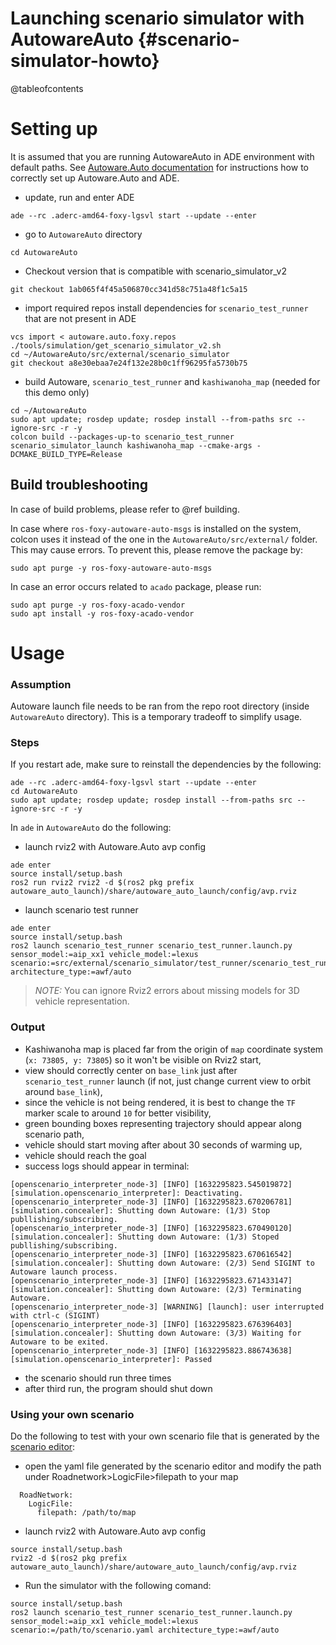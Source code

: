 Launching scenario simulator with AutowareAuto {#scenario-simulator-howto}
=======================================

@tableofcontents

# Setting up

It is assumed that you are running AutowareAuto in ADE environment with default paths. See [Autoware.Auto documentation](https://autowarefoundation.gitlab.io/autoware.auto/AutowareAuto/installation-ade.html) for instructions how to correctly set up Autoware.Auto and ADE.

* update, run and enter ADE
```
ade --rc .aderc-amd64-foxy-lgsvl start --update --enter
```
* go to `AutowareAuto` directory
```
cd AutowareAuto
```
* Checkout version that is compatible with scenario_simulator_v2
```
git checkout 1ab065f4f45a506870cc341d58c751a48f1c5a15
```

* import required repos install dependencies for `scenario_test_runner` that are not present in ADE
```
vcs import < autoware.auto.foxy.repos
./tools/simulation/get_scenario_simulator_v2.sh
cd ~/AutowareAuto/src/external/scenario_simulator
git checkout a8e30ebaa7e24f132e28b0c1ff96295fa5730b75
```

* build Autoware, `scenario_test_runner` and `kashiwanoha_map` (needed for this demo only)
 ```
cd ~/AutowareAuto
sudo apt update; rosdep update; rosdep install --from-paths src --ignore-src -r -y
colcon build --packages-up-to scenario_test_runner scenario_simulator_launch kashiwanoha_map --cmake-args -DCMAKE_BUILD_TYPE=Release
```

## Build troubleshooting

In case of build problems, please refer to @ref building.

In case where `ros-foxy-autoware-auto-msgs` is installed on the system, colcon uses it instead of
the one in the `AutowareAuto/src/external/` folder. This may cause errors.
To prevent this, please remove the package by:

```{bash}
sudo apt purge -y ros-foxy-autoware-auto-msgs
```

In case an error occurs related to `acado` package, please run:

```{bash}
sudo apt purge -y ros-foxy-acado-vendor
sudo apt install -y ros-foxy-acado-vendor
```

# Usage

### Assumption

Autoware launch file needs to be ran from the repo root directory (inside `AutowareAuto` directory). This is a temporary tradeoff to simplify usage.

### Steps

If you restart ade, make sure to reinstall the dependencies by the following:
```
ade --rc .aderc-amd64-foxy-lgsvl start --update --enter
cd AutowareAuto
sudo apt update; rosdep update; rosdep install --from-paths src --ignore-src -r -y
```

In `ade` in `AutowareAuto` do the following:

* launch rviz2 with Autoware.Auto avp config
```
ade enter
source install/setup.bash
ros2 run rviz2 rviz2 -d $(ros2 pkg prefix autoware_auto_launch)/share/autoware_auto_launch/config/avp.rviz
```
* launch scenario test runner
```
ade enter
source install/setup.bash
ros2 launch scenario_test_runner scenario_test_runner.launch.py sensor_model:=aip_xx1 vehicle_model:=lexus scenario:=src/external/scenario_simulator/test_runner/scenario_test_runner/test/scenario/AutowareAutoDemo.yaml architecture_type:=awf/auto
```

> _NOTE:_ You can ignore Rviz2 errors about missing models for 3D vehicle representation.

### Output

* Kashiwanoha map is placed far from the origin of `map` coordinate system (`x: 73805, y: 73805`) so it won't be visible on Rviz2 start,
* view should correctly center on `base_link` just after `scenario_test_runner` launch (if not, just change current view to orbit around `base_link`),
* since the vehicle is not being rendered, it is best to change the `TF` marker scale to around `10` for better visibility,
* green bounding boxes representing trajectory should appear along scenario path,
* vehicle should start moving after about 30 seconds of warming up,
* vehicle should reach the goal
* success logs should appear in terminal:
```
[openscenario_interpreter_node-3] [INFO] [1632295823.545019872] [simulation.openscenario_interpreter]: Deactivating.
[openscenario_interpreter_node-3] [INFO] [1632295823.670206781] [simulation.concealer]: Shutting down Autoware: (1/3) Stop publlishing/subscribing.
[openscenario_interpreter_node-3] [INFO] [1632295823.670490120] [simulation.concealer]: Shutting down Autoware: (1/3) Stoped publlishing/subscribing.
[openscenario_interpreter_node-3] [INFO] [1632295823.670616542] [simulation.concealer]: Shutting down Autoware: (2/3) Send SIGINT to Autoware launch process.
[openscenario_interpreter_node-3] [INFO] [1632295823.671433147] [simulation.concealer]: Shutting down Autoware: (2/3) Terminating Autoware.
[openscenario_interpreter_node-3] [WARNING] [launch]: user interrupted with ctrl-c (SIGINT)
[openscenario_interpreter_node-3] [INFO] [1632295823.676396403] [simulation.concealer]: Shutting down Autoware: (3/3) Waiting for Autoware to be exited.
[openscenario_interpreter_node-3] [INFO] [1632295823.886743638] [simulation.openscenario_interpreter]: Passed

```
* the scenario should run three times
* after third run, the program should shut down

### Using your own scenario
Do the following to test with your own scenario file that is generated by the [scenario editor](https://scenario.ci.tier4.jp/scenario_editor/):

* open the yaml file generated by the scenario editor and modify the path under Roadnetwork>LogicFile>filepath to your map
```
  RoadNetwork:
    LogicFile:
      filepath: /path/to/map
```
* launch rviz2 with Autoware.Auto avp config
```
source install/setup.bash
rviz2 -d $(ros2 pkg prefix autoware_auto_launch)/share/autoware_auto_launch/config/avp.rviz
```

* Run the simulator with the following comand:
```
source install/setup.bash
ros2 launch scenario_test_runner scenario_test_runner.launch.py sensor_model:=aip_xx1 vehicle_model:=lexus scenario:=/path/to/scenario.yaml architecture_type:=awf/auto
```